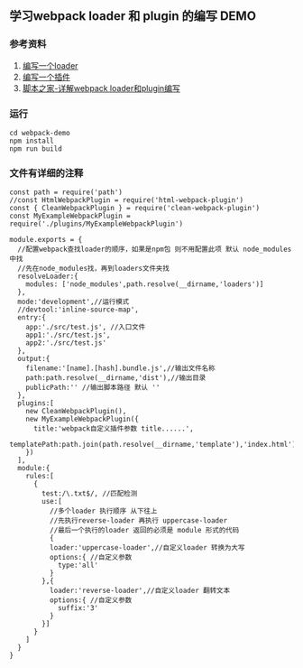 ## 学习webpack loader 和 plugin 的编写 DEMO

### 参考资料
1. [编写一个loader](https://www.webpackjs.com/contribute/writing-a-loader/)
2. [编写一个插件](https://www.webpackjs.com/contribute/writing-a-plugin/)
3. [脚本之家-详解webpack loader和plugin编写](https://www.jb51.net/article/148719.htm)

### 运行
	cd webpack-demo 
	npm install
	npm run build

### 文件有详细的注释
	const path = require('path')
	//const HtmlWebpackPlugin = require('html-webpack-plugin')
	const { CleanWebpackPlugin } = require('clean-webpack-plugin')
	const MyExampleWebpackPlugin = require('./plugins/MyExampleWebpackPlugin')
	
	module.exports = {
	  //配置webpack查找loader的顺序，如果是npm包 则不用配置此项 默认 node_modules 中找
	  //先在node_modules找，再到loaders文件夹找
	  resolveLoader:{ 
	    modules: ['node_modules',path.resolve(__dirname,'loaders')]
	  },
	  mode:'development',//运行模式
	  //devtool:'inline-source-map',
	  entry:{
	    app:'./src/test.js', //入口文件
	    app1:'./src/test.js',
	    app2:'./src/test.js'
	  },
	  output:{
	    filename:'[name].[hash].bundle.js',//输出文件名称
	    path:path.resolve(__dirname,'dist'),//输出目录
	    publicPath:'' //输出脚本路径 默认 ''
	  },
	  plugins:[
	    new CleanWebpackPlugin(),
	    new MyExampleWebpackPlugin({
	      title:'webpack自定义插件参数 title......',
	      templatePath:path.join(path.resolve(__dirname,'template'),'index.html')
	    })
	  ],
	  module:{
	    rules:[
	      {
	        test:/\.txt$/, //匹配检测
	        use:[
	          //多个loader 执行顺序 从下往上 
	          //先执行reverse-loader 再执行 uppercase-loader 
	          //最后一个执行的loader 返回的必须是 module 形式的代码
	          {
	          loader:'uppercase-loader',//自定义loader 转换为大写
	          options:{ //自定义参数
	            type:'all'
	          }
	        },{
	          loader:'reverse-loader',//自定义loader 翻转文本
	          options:{ //自定义参数
	            suffix:'3'
	          }
	        }]
	      }
	    ]
	  }
	}
	